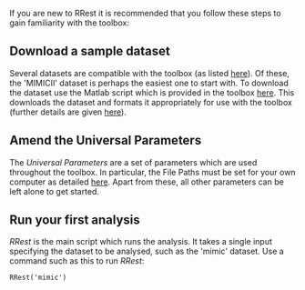 If you are new to RRest it is recommended that you follow these steps to gain familiarity with the toolbox:

## Download a sample dataset
Several datasets are compatible with the toolbox (as listed [here](http://peterhcharlton.github.io/RRest/datasets.html)). Of these, the 'MIMICII' dataset is perhaps the easiest one to start with. To download the dataset use the Matlab script which is provided in the toolbox [here](https://github.com/peterhcharlton/RRest/blob/master/Data_Import/MIMICII_data_importer.m). This downloads the dataset and formats it appropriately for use with the toolbox (further details are given [here](https://github.com/peterhcharlton/RRest/wiki/Input-Data)).

## Amend the Universal Parameters
The _Universal Parameters_ are a set of parameters which are used throughout the toolbox. In particular, the File Paths must be set for your own computer as detailed [here](https://github.com/peterhcharlton/RRest/wiki/Universal-Parameters). Apart from these, all other parameters can be left alone to get started.

## Run your first analysis
_RRest_ is the main script which runs the analysis. It takes a single input specifying the dataset to be analysed, such as the 'mimic' dataset. Use a command such as this to run _RRest_:

`RRest('mimic')`
